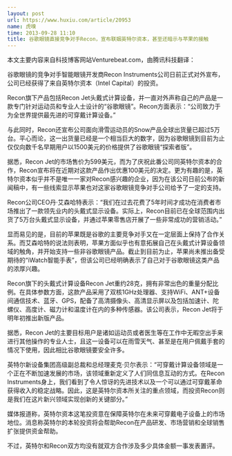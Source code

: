 ```yaml
---
layout: post
url: https://www.huxiu.com/article/20953
name: 虎嗅
time: 2013-09-28 11:10
title: 谷歌眼镜直接竞争对手Recon，宣布联姻英特尔资本，甚至还暗示与苹果的接触
---
```

本文主要内容来自科技博客网站Venturebeat.com，由腾讯科技翻译：

谷歌眼镜的竞争对手智能眼镜开发商Recon Instruments公司日前正式对外宣布，公司已经获得了来自英特尔资本（Intel Capital）的投资。

Recon旗下产品包括Recon Jet头戴式计算设备，并一直对外声称自己的产品是一款专门针对运动员和专业人士设计的“谷歌眼镜”。Recon方面表示：“公司致力于为全世界提供最先进的可穿戴计算设备。”

与此同时，Recon还宣布公司面向滑雪运动员的Snow产品全球出货量已超过5万台。平心而论，这一出货量已经是一个相当巨大的数字，因为谷歌眼镜到目前为止仅仅向数千名早期用户以1500美元的价格提供了谷歌眼镜“探索者版”。

据悉，Recon Jet的市场售价为599美元，而为了庆祝此番公司同英特尔资本的合作，Recon宣布将在近期对这款产品作出优惠100美元的决定。更为有趣的是，英特尔资本似乎并不是唯一一家对Recon感兴趣的企业，因为在该公司日前公布的新闻稿中，有一些线索显示苹果也对这家谷歌眼镜竞争对手公司给予了一定的支持。

Recon公司CEO丹·艾森哈特表示：“我们在过去花费了5年时间才成功在消费者市场推出了一款领先业内的头戴式显示设备。实际上，Recon目前已在全球范围内出货了5万台头戴式显示设备，并通过苹果零售店开展了一些非常成功的营销活动。”

显而易见的是，目前的苹果既是谷歌的主要竞争对手又在一定层面上保持了合作关系。而艾森哈特的说法则表明，苹果方面似乎也有意拓展自己在头戴式计算设备领域的触角，并开始支持一些非谷歌眼镜产品。截止到目前为止，苹果尚未推出备受期待的“iWatch智能手表”，但该公司已经明确表示了自己对于谷歌眼镜这类产品的浓厚兴趣。

Recon旗下的头戴式计算设备Recon Jet重约28克，拥有非常出色的重量分配比例。在具体参数方面，这款产品采用了双核1GHz处理器、支持WiFi、ANT+设备间通信技术、蓝牙、GPS，配备了高清摄像头、高清显示屏以及包括加速计、陀螺仪、高度计、磁力计和温度计在内的多种传感器。该公司表示，Recon Jet将于明年初推出新版产品。

据悉，Recon Jet的主要目标用户是诸如运动员或者医生等在工作中无暇空出手来进行其他操作的专业人士，且这一设备可以在雨雪天气、甚至是在用户佩戴手套的情况下使用，因此相比谷歌眼镜要安全许多。

英特尔新设备集团高级副总裁和总经理麦克·贝尔表示：“可穿戴计算设备领域是一个正在不断加速发展的市场，该领域重新定义了人们同信息互动的方式。在Recon Instruments身上，我们看到了令人惊讶的先进技术以及一个可以通过可穿戴革命获得收入的稳定战略。因此，这是英特尔资本所关注的重点领域，而投资Recon则是我们在这片新兴领域实现创新的关键部分。”

媒体报道称，英特尔资本这笔投资意在保障英特尔在未来可穿戴电子设备上的市场地位。消息称英特尔的本轮投资将会帮助Recon在产品研发、市场营销和全球销售扩张提供资金帮助。

不过，英特尔和Recon双方均没有就双方合作涉及多少具体金额一事发表置评。

